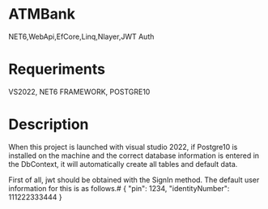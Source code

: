 # ATMBank
NET6,WebApi,EfCore,Linq,Nlayer,JWT Auth
# Requeriments
VS2022, NET6 FRAMEWORK, POSTGRE10
# Description

When this project is launched with visual studio 2022, if Postgre10 is installed on the machine and the correct database information is entered in the DbContext, it will automatically create all tables and default data.

First of all, jwt should be obtained with the SignIn method. The default user information for this is as follows.#
{
   "pin": 1234,
   "identityNumber": 111222333444
}
